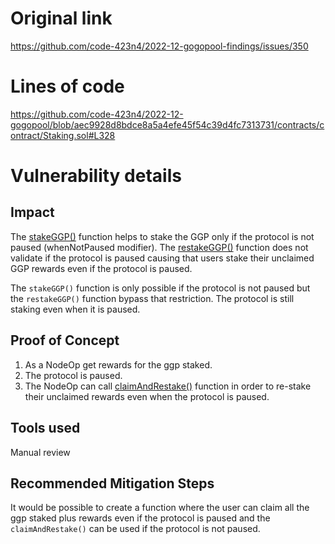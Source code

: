 # Original link
https://github.com/code-423n4/2022-12-gogopool-findings/issues/350
# Lines of code

https://github.com/code-423n4/2022-12-gogopool/blob/aec9928d8bdce8a5a4efe45f54c39d4fc7313731/contracts/contract/Staking.sol#L328


# Vulnerability details

## Impact

The [stakeGGP()](https://github.com/code-423n4/2022-12-gogopool/blob/aec9928d8bdce8a5a4efe45f54c39d4fc7313731/contracts/contract/Staking.sol#LL319C45-L319C58) function helps to stake the GGP only if the protocol is not paused (whenNotPaused modifier). The [restakeGGP()](https://github.com/code-423n4/2022-12-gogopool/blob/aec9928d8bdce8a5a4efe45f54c39d4fc7313731/contracts/contract/Staking.sol#L328) function does not validate if the protocol is paused causing that users stake their unclaimed GGP rewards even if the protocol is paused.

The ```stakeGGP()``` function is only possible if the protocol is not paused but the ```restakeGGP()``` function bypass that restriction. The protocol is still staking even when it is paused.

## Proof of Concept

1. As a NodeOp get rewards for the ggp staked.
2. The protocol is paused.
3. The NodeOp can call [claimAndRestake()](https://github.com/code-423n4/2022-12-gogopool/blob/aec9928d8bdce8a5a4efe45f54c39d4fc7313731/contracts/contract/ClaimNodeOp.sol#L89) function in order to re-stake their unclaimed rewards even when the protocol is paused.


## Tools used
Manual review

## Recommended Mitigation Steps

It would be possible to create a function where the user can claim all the ggp staked plus rewards even if the protocol is paused and the ```claimAndRestake()``` can be used if the protocol is not paused.